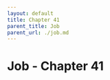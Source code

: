 ```yaml
---
layout: default
title: Chapter 41
parent_title: Job
parent_url: ./job.md
---
```


# Job - Chapter 41
